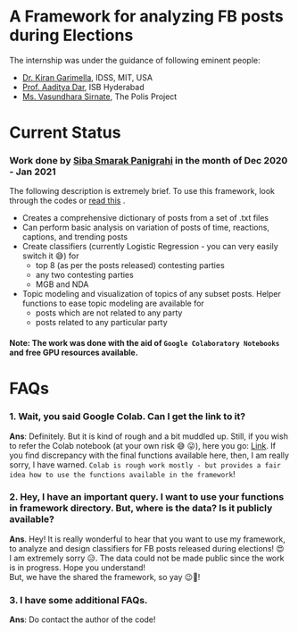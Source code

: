 # A Framework for analyzing FB posts during Elections

The internship was under the guidance of following eminent people:
- [Dr. Kiran Garimella](https://idss.mit.edu/staff/kiran-garimella/), IDSS, MIT, USA
- [Prof. Aaditya Dar](https://www.isb.edu/en/research-thought-leadership/faculty/faculty-directory/aaditya-dar.html), ISB Hyderabad
- [Ms. Vasundhara Sirnate](https://en.wikipedia.org/wiki/Vasundhara_Sirnate), The Polis Project

# Current Status
### Work done by [Siba Smarak Panigrahi](https://sibasmarak.github.io/) in the month of Dec 2020 - Jan 2021

The following description is extremely brief. To use this framework, look through the codes or [read this](https://github.com/sibasmarak/elections/blob/master/framework/README.md)
.
- Creates a comprehensive dictionary of posts from a set of .txt files
- Can perform basic analysis on variation of posts of time, reactions, captions, and trending posts
- Create classifiers (currently Logistic Regression - you can very easily switch it :sweat_smile:) for
    - top 8 (as per the posts released) contesting parties
    - any two contesting parties 
    - MGB and NDA
- Topic modeling and visualization of topics of any subset posts. Helper functions to ease topic modeling are available for
    - posts which are not related to any party
    - posts related to any particular party
    
#### Note: The work was done with the aid of `Google Colaboratory Notebooks` and free GPU resources available.

# FAQs
### 1. Wait, you said Google Colab. Can I get the link to it?
**Ans**: Definitely. But it is kind of rough and a bit muddled up. Still, if you wish to refer the Colab notebook (at your own risk :sweat_smile: :stuck_out_tongue:), here you go: [Link](https://colab.research.google.com/drive/1IkqECHTIL-41i_Xeh7wmrGXLSodd2mEf?usp=sharing). If you find discrepancy with the final functions available here, then, I am really sorry, I have warned. `Colab is rough work mostly - but provides a fair idea how to use the functions available in the framework`!

### 2. Hey, I have an important query. I want to use your functions in framework directory. But, where is the data? Is it publicly available?
**Ans**. Hey! It is really wonderful to hear that you want to use my framework, to analyze and design classifiers for FB posts released during elections! :heart_eyes:  
I am extremely sorry :disappointed_relieved:. The data could not be made public since the work is in progress. Hope you understand!    
But, we have the shared the framework, so yay :wink::star_struck:!

### 3. I have some additional FAQs.
**Ans**: Do contact the author of the code!  
